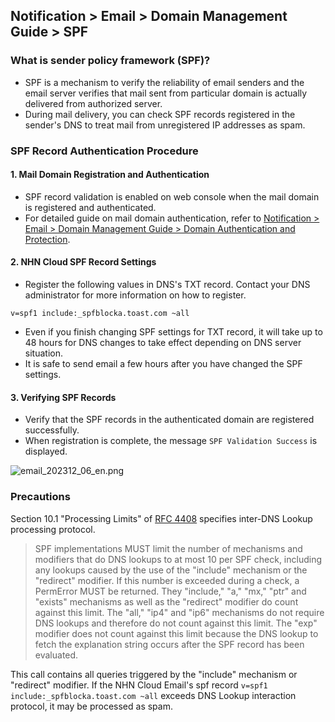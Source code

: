 ## Notification > Email > Domain Management Guide > SPF

### What is sender policy framework (SPF)?
- SPF is a mechanism to verify the reliability of email senders and the email server verifies that mail sent from particular domain is actually delivered from authorized server.
- During mail delivery, you can check SPF records registered in the sender's DNS to treat mail from unregistered IP addresses as spam.


### SPF Record Authentication Procedure 

#### 1. Mail Domain Registration and Authentication 
- SPF record validation is enabled on web console when the mail domain is registered and authenticated. 
- For detailed guide on mail domain authentication, refer to [Notification > Email > Domain Management Guide > Domain Authentication and Protection](./domain-verification/).

#### 2. NHN Cloud SPF Record Settings
- Register the following values in DNS's TXT record. Contact your DNS administrator for more information on how to register.

``` 
v=spf1 include:_spfblocka.toast.com ~all 
```

- Even if you finish changing SPF settings for TXT record, it will take up to 48 hours for DNS changes to take effect depending on DNS server situation.
- It is safe to send email a few hours after you have changed the SPF settings.

#### 3. Verifying SPF Records
- Verify that the SPF records in the authenticated domain are registered successfully.
- When registration is complete, the message `SPF Validation Success` is displayed.

![email_202312_06_en.png](https://kr1-api-object-storage.nhncloudservice.com/v1/AUTH_2acdfabf4efe4efc8a04c00b348110c9/cdn_origin/prod_email/email_202312_06_en.png)

### Precautions
Section 10.1 "Processing Limits" of [RFC 4408](https://datatracker.ietf.org/doc/rfc4408/?include_text=1) specifies inter-DNS Lookup processing protocol.

> SPF implementations MUST limit the number of mechanisms and modifiers that do DNS lookups to at most 10 per SPF check, including any lookups caused by the use of the "include" mechanism or the "redirect" modifier. If this number is exceeded during a check, a PermError MUST be returned. They "include," "a," "mx," "ptr" and "exists" mechanisms as well as the "redirect" modifier do count against this limit. The "all," "ip4" and "ip6" mechanisms do not require DNS lookups and therefore do not count against this limit. The "exp" modifier does not count against this limit because the DNS lookup to fetch the explanation string occurs after the SPF record has been evaluated.

This call contains all queries triggered by the "include" mechanism or "redirect" modifier. If the NHN Cloud Email's spf record `v=spf1 include:_spfblocka.toast.com ~all` exceeds DNS Lookup interaction protocol, it may be processed as spam.





